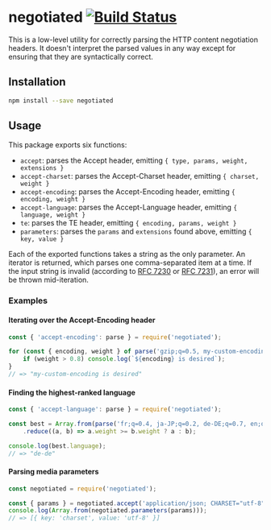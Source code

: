 # negotiated [![Build Status](https://travis-ci.org/JoshuaWise/negotiated.svg?branch=master)](https://travis-ci.org/JoshuaWise/negotiated)

This is a low-level utility for correctly parsing the HTTP content negotiation headers. It doesn't interpret the parsed values in any way except for ensuring that they are syntactically correct.

## Installation

```bash
npm install --save negotiated
```

## Usage

This package exports six functions:

- `accept`: parses the Accept header, emitting `{ type, params, weight, extensions }`
- `accept-charset`: parses the Accept-Charset header, emitting `{ charset, weight }`
- `accept-encoding`: parses the Accept-Encoding header, emitting `{ encoding, weight }`
- `accept-language`: parses the Accept-Language header, emitting `{ language, weight }`
- `te`: parses the TE header, emitting `{ encoding, params, weight }`
- `parameters`: parses the `params` and `extensions` found above, emitting `{ key, value }`

Each of the exported functions takes a string as the only parameter. An iterator is returned, which parses one comma-separated item at a time. If the input string is invalid (according to [RFC 7230](https://tools.ietf.org/html/rfc7230) or [RFC 7231](https://tools.ietf.org/html/rfc7231)), an error will be thrown mid-iteration.

### Examples

#### Iterating over the Accept-Encoding header

```js
const { 'accept-encoding': parse } = require('negotiated');

for (const { encoding, weight } of parse('gzip;q=0.5, my-custom-encoding;q=1')) {
	if (weight > 0.8) console.log(`${encoding} is desired`);
}
// => "my-custom-encoding is desired"
```

#### Finding the highest-ranked language

```js
const { 'accept-language': parse } = require('negotiated');

const best = Array.from(parse('fr;q=0.4, ja-JP;q=0.2, de-DE;q=0.7, en;q=0.5'))
	.reduce((a, b) => a.weight >= b.weight ? a : b);

console.log(best.language);
// => "de-de"
```

#### Parsing media parameters

```js
const negotiated = require('negotiated');

const { params } = negotiated.accept('application/json; CHARSET="utf-8"');
console.log(Array.from(negotiated.parameters(params)));
// => [{ key: 'charset', value: 'utf-8' }]
```
